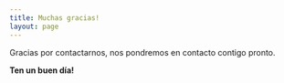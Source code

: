 ```yaml
---
title: Muchas gracias!
layout: page
---
```

Gracias por contactarnos, nos pondremos en contacto contigo pronto.

**Ten un buen día!**
